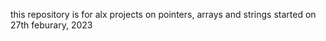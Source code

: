 this repository is for alx projects on pointers, arrays and strings 
started on 27th feburary, 2023

